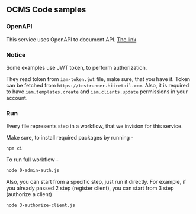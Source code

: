 ## OCMS Code samples

### OpenAPI

This service uses OpenAPI to document API. [The link](https://ocms.retailsvc.com/swagger/)

### Notice

Some examples use JWT token, to perform authorization.

They read token from `iam-token.jwt` file, make sure, that you have it.
Token can be fetched from `https://testrunner.hiiretail.com`.
Also, it is required to have `iam.templates.create` and `iam.clients.update`
permissions in your account.

### Run

Every file represents step in a workflow, that we invision for this service.

Make sure, to install required packages by running -
```sh
npm ci
```

To run full workflow - 

```sh
node 0-admin-auth.js
```

Also, you can start from a specific step, just run it directly. 
For example, if you already passed 2 step (register client), 
you can start from 3 step (authorize a client)

```sh
node 3-authorize-client.js
```

